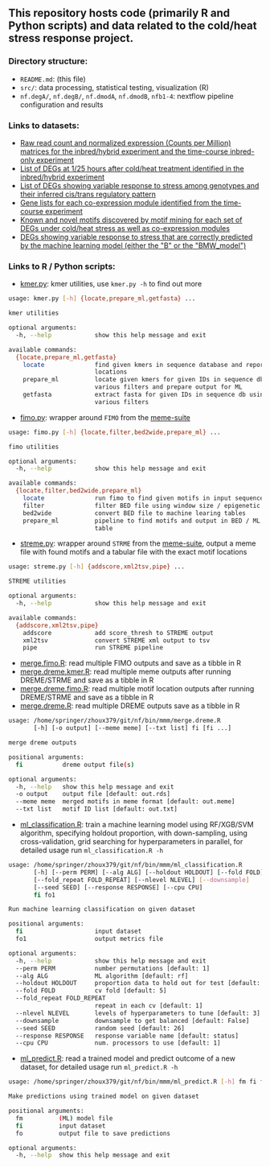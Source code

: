 ## This repository hosts code (primarily R and Python scripts) and data related to the cold/heat stress response project.

### Directory structure:
- `README.md`: (this file)
- `src/`: data processing, statistical testing, visualization (R)
- `nf.degA/`, `nf.degB/`, `nf.dmodA`, `nf.dmodB`, `nfb1-4`: nextflow pipeline configuration and results

### Links to datasets:
- [Raw read count and normalized expression (Counts per Million) matrices for the inbred/hybrid experiment and the time-course inbred-only experiment]()
- [List of DEGs at 1/25 hours after cold/heat treatment identified in the inbred/hybrid experiment]()
- [List of DEGs showing variable response to stress among genotypes and their inferred cis/trans regulatory pattern]()
- [Gene lists for each co-expression module identified from the time-course experiment]()
- [Known and novel motifs discovered by motif mining for each set of DEGs under cold/heat stress as well as co-expression modules]()
- [DEGs showing variable response to stress that are correctly predicted by the machine learning model (either the "B" or the "BMW_model")](https://s3.msi.umn.edu/zhoup-stress/71_share/08.variable.genes.tsv)

### Links to R / Python scripts:
- [kmer.py](https://github.com/orionzhou/nf/blob/master/bin/kmer.py): kmer utilities, use `kmer.py -h` to find out more

```bash
usage: kmer.py [-h] {locate,prepare_ml,getfasta} ...

kmer utilities

optional arguments:
  -h, --help            show this help message and exit

available commands:
  {locate,prepare_ml,getfasta}
	locate              find given kmers in sequence database and report
						locations
	prepare_ml          locate given kmers for given IDs in sequence db using
						various filters and prepare output for ML
	getfasta            extract fasta for given IDs in sequence db using
						various filters
```

- [fimo.py](https://github.com/orionzhou/nf/blob/master/bin/mmm/fimo.py): wrapper around `FIMO` from the [meme-suite](https://meme-suite.org/meme/)


```bash
usage: fimo.py [-h] {locate,filter,bed2wide,prepare_ml} ...

fimo utilities

optional arguments:
  -h, --help            show this help message and exit

available commands:
  {locate,filter,bed2wide,prepare_ml}
	locate              run fimo to find given motifs in input sequences
	filter              filter BED file using window size / epigenetic marks
	bed2wide            convert BED file to machine learing tables
	prepare_ml          pipeline to find motifs and output in BED / ML input
						table
```

- [streme.py](https://github.com/orionzhou/nf/blob/master/bin/mmm/streme.py): wrapper around `STRME` from the [meme-suite](https://meme-suite.org/meme/), output a meme file with found motifs and a tabular file with the exact motif locations

```bash
usage: streme.py [-h] {addscore,xml2tsv,pipe} ...

STREME utilities

optional arguments:
  -h, --help            show this help message and exit

available commands:
  {addscore,xml2tsv,pipe}
	addscore            add score_thresh to STREME output
	xml2tsv             convert STREME xml output to tsv
	pipe                run STREME pipeline
```

- [merge.fimo.R](https://github.com/orionzhou/nf/blob/master/bin/mmm/merge.fimo.R): read multiple FIMO outputs and save as a tibble in R
- [merge.dreme.kmer.R](https://github.com/orionzhou/nf/blob/master/bin/mmm/merge.dreme.kmer.R): read multiple meme outputs after running DREME/STRME and save as a tibble in R
- [merge.dreme.fimo.R](https://github.com/orionzhou/nf/blob/master/bin/mmm/merge.dreme.fimo.R): read multiple motif location outputs after running DREME/STRME and save as a tibble in R
- [merge.dreme.R](https://github.com/orionzhou/nf/blob/master/bin/mmm/merge.dreme.R): read multiple DREME outputs save as a tibble in R

```bash
usage: /home/springer/zhoux379/git/nf/bin/mmm/merge.dreme.R
       [-h] [-o output] [--meme meme] [--txt list] fi [fi ...]

merge dreme outputs

positional arguments:
  fi           dreme output file(s)

optional arguments:
  -h, --help   show this help message and exit
  -o output    output file [default: out.rds]
  --meme meme  merged motifs in meme format [default: out.meme]
  --txt list   motif ID list [default: out.txt]
```

- [ml_classification.R](https://github.com/orionzhou/nf/blob/master/bin/mmm/ml_classification.R): train a machine learning model using RF/XGB/SVM algorithm, specifying holdout proportion, with down-sampling, using cross-validation, grid searching for hyperparameters in parallel, for detailed usage run `ml_classification.R -h`

```bash
usage: /home/springer/zhoux379/git/nf/bin/mmm/ml_classification.R
	   [-h] [--perm PERM] [--alg ALG] [--holdout HOLDOUT] [--fold FOLD]
	   [--fold_repeat FOLD_REPEAT] [--nlevel NLEVEL] [--downsample]
	   [--seed SEED] [--response RESPONSE] [--cpu CPU]
	   fi fo1

Run machine learning classification on given dataset

positional arguments:
  fi                    input dataset
  fo1                   output metrics file

optional arguments:
  -h, --help            show this help message and exit
  --perm PERM           number permutations [default: 1]
  --alg ALG             ML algorithm [default: rf]
  --holdout HOLDOUT     proportion data to hold out for test [default: 0.8]
  --fold FOLD           cv fold [default: 5]
  --fold_repeat FOLD_REPEAT
						repeat in each cv [default: 1]
  --nlevel NLEVEL       levels of hyperparameters to tune [default: 3]
  --downsample          downsample to get balanced [default: False]
  --seed SEED           random seed [default: 26]
  --response RESPONSE   response variable name [default: status]
  --cpu CPU             num. processors to use [default: 1]
```

- [ml_predict.R](https://github.com/orionzhou/nf/blob/master/bin/mmm/ml_predict.R): read a trained model and predict outcome of a new dataset, for detailed usage run `ml_predict.R -h`

```bash
usage: /home/springer/zhoux379/git/nf/bin/mmm/ml_predict.R [-h] fm fi fo

Make predictions using trained model on given dataset

positional arguments:
  fm          (ML) model file
  fi          input dataset
  fo          output file to save predictions

optional arguments:
  -h, --help  show this help message and exit
```
